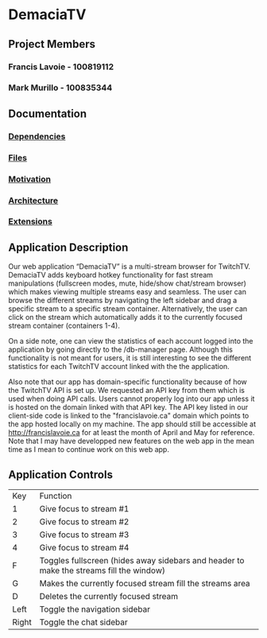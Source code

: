 # DemaciaTV 
## Project Members
### Francis Lavoie - 100819112
### Mark Murillo - 100835344

## Documentation
### [Dependencies](https://github.com/CarletonU-COMP2406-W2013/Demacia/blob/master/docs/Dependencies.md)
### [Files](https://github.com/CarletonU-COMP2406-W2013/Demacia/blob/master/docs/Files.md)
### [Motivation](https://github.com/CarletonU-COMP2406-W2013/Demacia/blob/master/docs/Motivation.md)
### [Architecture](https://github.com/CarletonU-COMP2406-W2013/Demacia/blob/master/docs/Architecture.png)
### [Extensions](https://github.com/CarletonU-COMP2406-W2013/Demacia/blob/master/docs/Extensions.md)

## Application Description
Our web application “DemaciaTV” is a multi-stream browser for TwitchTV. DemaciaTV adds keyboard hotkey functionality for fast stream manipulations (fullscreen modes, mute, hide/show chat/stream browser) which makes viewing multiple streams easy and seamless. The user can browse the different streams by navigating the left sidebar and drag a specific stream to a specific stream container. Alternatively, the user can click on the stream which automatically adds it to the currently focused stream container (containers 1-4).

On a side note, one can view the statistics of each account logged into the application by going directly to the /db-manager page. Although this functionality is not meant for users, it is still interesting to see the different statistics for each TwitchTV account linked with the the application.

Also note that our app has domain-specific functionality because of how the TwitchTV API is set up. We requested an API key from them which is used when doing API calls. Users cannot properly log into our app unless it is hosted on the domain linked with that API key. The API key listed in our client-side code is linked to the "francislavoie.ca" domain which points to the app hosted locally on my machine. The app should still be accessible at http://francislavoie.ca for at least the month of April and May for reference. Note that I may have developped new features on the web app in the mean time as I mean to continue work on this web app.

## Application Controls
<table>
	<tr>
		<td>Key</td>
		<td>Function</td>
	</tr>
	<tr>
		<td>1</td>
		<td>Give focus to stream #1</td>
	</tr>
	<tr>
		<td>2</td>
		<td>Give focus to stream #2</td>
	</tr>
	<tr>
		<td>3</td>
		<td>Give focus to stream #3</td>
	</tr>
	<tr>
		<td>4</td>
		<td>Give focus to stream #4</td>
	</tr>
	<tr>
		<td>F</td>
		<td>Toggles fullscreen (hides away sidebars and header to make the streams fill the window)</td>
	</tr>
	<tr>
		<td>G</td>
		<td>Makes the currently focused stream fill the streams area</td>
	</tr>
	<tr>
		<td>D</td>
		<td>Deletes the currently focused stream</td>
	</tr>
	<tr>
		<td>Left</td>
		<td>Toggle the navigation sidebar</td>
	</tr>
	<tr>
		<td>Right</td>
		<td>Toggle the chat sidebar</td>
	</tr>
</table>
